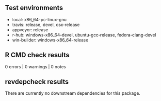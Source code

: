 ## Test environments

- local: x86_64-pc-linux-gnu
- travis: release, devel, osx-release
- appveyor: release
- r-hub: windows-x86_64-devel, ubuntu-gcc-release, fedora-clang-devel
- win-builder: windows-x86_64-release

## R CMD check results

0 errors | 0 warnings | 0 notes

## revdepcheck results

There are currently no downstream dependencies for this package.
